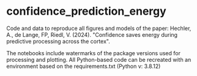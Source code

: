 # confidence_prediction_energy  

Code and data to reproduce all figures and models of the paper: Hechler, A., de Lange, FP, Riedl, V. (2024). "Confidence saves energy during predictive processing across the cortex".  

The notebooks include watermarks of the package versions used for processing and plotting. All Python-based code can be recreated with an environment based on the requirements.txt (Python v: 3.8.12)
